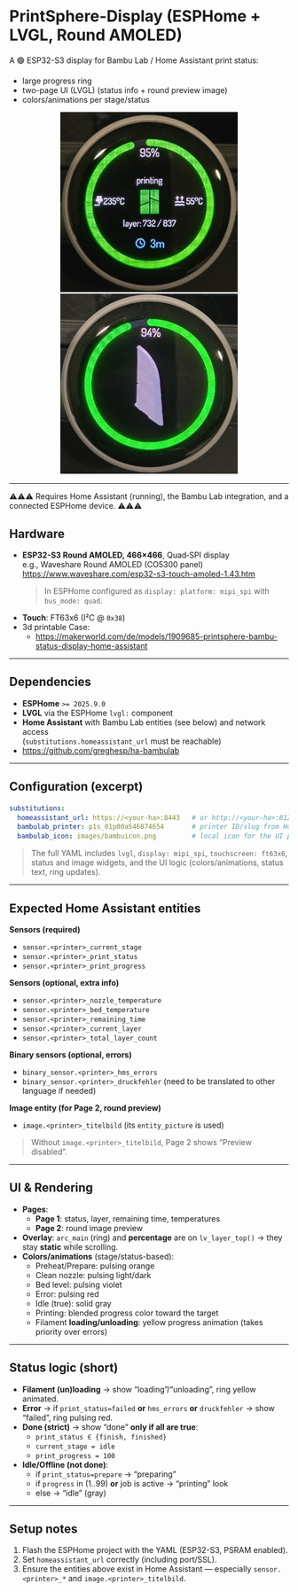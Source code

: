 # PrintSphere-Display (ESPHome + LVGL, Round AMOLED)

A 🟢 ESP32-S3 display for Bambu Lab / Home Assistant print status:
- large progress ring
- two-page UI (LVGL) (status info + round preview image)
- colors/animations per stage/status
<p align="center">
  <img src="assets/20251016_231350.jpg" alt="PrintSphere UI: progress ring" width="320">
  <img src="assets/20251016_231340.jpg" alt="PrintSphere UI: preview image" width="320">
</p>

---
⚠️⚠️⚠️
Requires Home Assistant (running), the Bambu Lab integration, and a connected ESPHome device.
⚠️⚠️⚠️

## Hardware

- **ESP32-S3 Round AMOLED, 466×466**, Quad‑SPI display  
  e.g., Waveshare Round AMOLED (CO5300 panel) https://www.waveshare.com/esp32-s3-touch-amoled-1.43.htm 
  > In ESPHome configured as `display: platform: mipi_spi` with `bus_mode: quad`.
- **Touch**: FT63x6 (I²C @ `0x38`)
- 3d printable Case:
  - https://makerworld.com/de/models/1909685-printsphere-bambu-status-display-home-assistant
---

## Dependencies

- **ESPHome** `>= 2025.9.0`
- **LVGL** via the ESPHome `lvgl:` component
- **Home Assistant** with Bambu Lab entities (see below) and network access  
  (`substitutions.homeassistant_url` must be reachable)
- https://github.com/greghesp/ha-bambulab

---

## Configuration (excerpt)

```yaml
substitutions:
  homeassistant_url: https://<your-ha>:8443   # or http://<your-ha>:8123
  bambulab_printer: p1s_01p00a546874654       # printer ID/slug from Home Assistant
  bambulab_icon: images/bambuicon.png         # local icon for the UI page 1
```

> The full YAML includes `lvgl`, `display: mipi_spi`, `touchscreen: ft63x6`, status and image widgets, and the UI logic (colors/animations, status text, ring updates).

---

## Expected Home Assistant entities

**Sensors (required)**

- `sensor.<printer>_current_stage`
- `sensor.<printer>_print_status`
- `sensor.<printer>_print_progress`

**Sensors (optional, extra info)**

- `sensor.<printer>_nozzle_temperature`
- `sensor.<printer>_bed_temperature`
- `sensor.<printer>_remaining_time`
- `sensor.<printer>_current_layer`
- `sensor.<printer>_total_layer_count`

**Binary sensors (optional, errors)**
- `binary_sensor.<printer>_hms_errors`
- `binary_sensor.<printer>_druckfehler` (need to be translated to other language if needed)

**Image entity (for Page 2, round preview)**
- `image.<printer>_titelbild` (its `entity_picture` is used) 

> Without `image.<printer>_titelbild`, Page 2 shows “Preview disabled”.

---

## UI & Rendering

- **Pages**:  
  - **Page 1**: status, layer, remaining time, temperatures  
  - **Page 2**: round image preview
- **Overlay**: `arc_main` (ring) and **percentage** are on `lv_layer_top()` → they stay **static** while scrolling.
- **Colors/animations** (stage/status-based):  
  - Preheat/Prepare: pulsing orange  
  - Clean nozzle: pulsing light/dark  
  - Bed level: pulsing violet  
  - Error: pulsing red  
  - Idle (true): solid gray  
  - Printing: blended progress color toward the target  
  - Filament **loading/unloading**: yellow progress animation (takes priority over errors)

---

## Status logic (short)

- **Filament (un)loading** → show “loading”/“unloading”, ring yellow animated.  
- **Error** → if `print_status=failed` **or** `hms_errors` **or** `druckfehler` → show “failed”, ring pulsing red.
- **Done (strict)** → show “done” **only if all are true**:
  - `print_status ∈ {finish, finished}`
  - `current_stage = idle`
  - `print_progress = 100`
- **Idle/Offline (not done)**:
  - if `print_status=prepare` → “preparing”
  - if `progress` in (1..99) **or** job is active → “printing” look
  - else → “idle” (gray)

---

## Setup notes

1. Flash the ESPHome project with the YAML (ESP32-S3, PSRAM enabled).
2. Set `homeassistant_url` correctly (including port/SSL).
3. Ensure the entities above exist in Home Assistant — especially `sensor.<printer>_*` and `image.<printer>_titelbild`.
